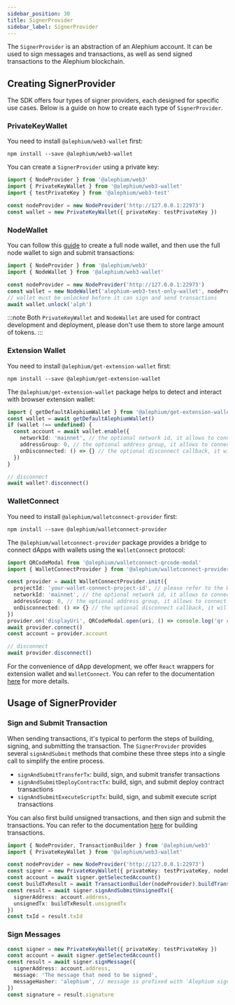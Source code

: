 ```yaml
---
sidebar_position: 30
title: SignerProvider
sidebar_label: SignerProvider
---
```


The `SignerProvider` is an abstraction of an Alephium account. It can be used to sign messages and transactions, as well as send signed transactions to the Alephium blockchain.

## Creating SignerProvider

The SDK offers four types of signer providers, each designed for specific use cases. Below is a guide on how to create each type of `SignerProvider`.

### PrivateKeyWallet

You need to install `@alephium/web3-wallet` first:

```shell
npm install --save @alephium/web3-wallet
```

You can create a `SignerProvider` using a private key:

```typescript
import { NodeProvider } from '@alephium/web3'
import { PrivateKeyWallet } from '@alephium/web3-wallet'
import { testPrivateKey } from '@alephium/web3-test'

const nodeProvider = new NodeProvider('http://127.0.0.1:22973')
const wallet = new PrivateKeyWallet({ privateKey: testPrivateKey })
```

### NodeWallet

You can follow this [guide](/wallet/node-wallet-guide) to create a full node wallet, and then use the full node wallet to sign and submit transactions:

```typescript
import { NodeProvider } from '@alephium/web3'
import { NodeWallet } from '@alephium/web3-wallet'

const nodeProvider = new NodeProvider('http://127.0.0.1:22973')
const wallet = new NodeWallet('alephium-web3-test-only-wallet', nodeProvider)
// wallet must be unlocked before it can sign and send transactions
await wallet.unlock('alph')
```

:::note
Both `PrivateKeyWallet` and `NodeWallet` are used for contract development and deployment, please don't use them to store large amount of tokens.
:::

### Extension Wallet

You need to install `@alephium/get-extension-wallet` first:

```shell
npm install --save @alephium/get-extension-wallet
```

The `@alephium/get-extension-wallet` package helps to detect and interact with browser extension wallet:

```typescript
import { getDefaultAlephiumWallet } from '@alephium/get-extension-wallet'
const wallet = await getDefaultAlephiumWallet()
if (wallet !== undefined) {
  const account = await wallet.enable({
    networkId: 'mainnet', // the optional network id, it allows to connect to any network if it is undefined
    addressGroup: 0, // the optional address group, it allows to connect to any group if it is undefined
    onDisconnected: () => {} // the optional disconnect callback, it will be called when the wallet disconnects
  })
}

// disconnect
await wallet?.disconnect()
```

### WalletConnect

You need to install `@alephium/walletconnect-provider` first:

```shell
npm install --save @alephium/walletconnect-provider
```

The `@alephium/walletconnect-provider` package provides a bridge to connect dApps with wallets using the `WalletConnect` protocol:

```typescript
import QRCodeModal from '@alephium/walletconnect-qrcode-modal'
import { WalletConnectProvider } from '@alephium/walletconnect-provider'

const provider = await WalletConnectProvider.init({
  projectId: 'your-wallet-connect-project-id', // please refer to the WalletConnect documentation to create your project id
  networkId: 'mainnet', // the optional network id, it allows to connect to any network if it is undefined
  addressGroup: 0, // the optional address group, it allows to connect to any group if it is undefined
  onDisconnected: () => {} // the optional disconnect callback, it will be called when the wallet disconnects
})
provider.on('displayUri', QRCodeModal.open(uri, () => console.log('qr closed')))
await provider.connect()
const account = provider.account

// disconnect
await provider.disconnect()
```

For the convenience of dApp development, we offer `React` wrappers for extension wallet and `WalletConnect`. You can refer to the documentation [here](./web3-react.md) for more details.

## Usage of SignerProvider

### Sign and Submit Transaction

When sending transactions, it's typical to perform the steps of building, signing, and submitting the transaction. The `SignerProvider` provides several `signAndSubmit` methods that combine these three steps into a single call to simplify the entire process.

* `signAndSubmitTransferTx`: build, sign, and submit transfer transactions
* `signAndSubmitDeployContractTx`: build, sign, and submit deploy contract transactions
* `signAndSubmitExecuteScriptTx`: build, sign, and submit execute script transactions

You can also first build unsigned transactions, and then sign and submit the transactions. You can refer to the documentation [here](./transaction.md#transaction-builder) for building transactions.

```typescript
import { NodeProvider, TransactionBuilder } from '@alephium/web3'
import { PrivateKeyWallet } from '@alephium/web3-wallet'

const nodeProvider = new NodeProvider('http://127.0.0.1:22973')
const signer = new PrivateKeyWallet({ privateKey: testPrivateKey, nodeProvider })
const account = await signer.getSelectedAccount()
const buildTxResult = await TransactionBuilder(nodeProvider).buildTransferTx(...)
const result = await signer.signAndSubmitUnsignedTx({
  signerAddress: account.address,
  unsignedTx: buildTxResult.unsignedTx
})
const txId = result.txId
```

### Sign Messages

```typescript
const signer = new PrivateKeyWallet({ privateKey: testPrivateKey })
const account = await signer.getSelectedAccount()
const result = await signer.signMessage({
  signerAddress: account.address,
  message: 'The message that need to be signed',
  messageHasher: 'alephium', // message is prefixed with 'Alephium signed message: ' before hashed with blake2b
})
const signature = result.signature
```
